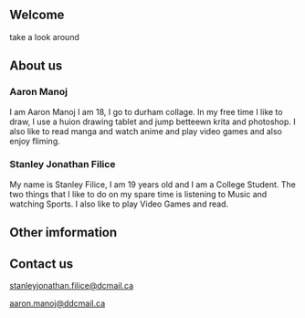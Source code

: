 ## Welcome 

take a look around

## About us

### Aaron Manoj

I am Aaron Manoj I am 18, I go to durham collage. In my free time I like to draw, I use a huion drawing tablet and jump betteewn krita and photoshop. I also like to read manga and watch anime and play video games and also enjoy fliming.


### Stanley Jonathan Filice

My name is Stanley Filice, I am 19 years old and I am a College Student. The two things that I like to do on my spare time is listening to Music and watching Sports. I also like to play Video Games and read. 

## Other imformation

## Contact us


stanleyjonathan.filice@dcmail.ca

aaron.manoj@ddcmail.ca


